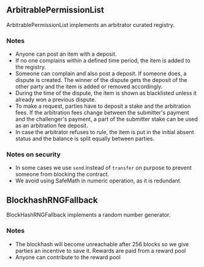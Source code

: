 ## ArbitrablePermissionList
ArbitrablePermissionList implements an arbitrator curated registry.

### Notes
- Anyone can post an item with a deposit.
- If no one complains within a defined time period, the item is added to the registry.
- Someone can complain and also post a deposit. If someone does, a dispute is created. The winner of the dispute gets the deposit of the other party and the item is added or removed accordingly.
- During the time of the dispute, the item is shown as blacklisted unless it already won a previous dispute.
- To make a request, parties have to deposit a stake and the arbitration fees. If the arbitration fees change between the submitter's payment and the challenger's payment, a part of the submitter stake can be used as an arbitration fee deposit.
- In case the arbitrator refuses to rule, the item is put in the initial absent status and the balance is split equally between parties.

### Notes on security
- In some cases we use `send` instead of `transfer` on purpose to prevent someone from blocking the contract.
- We avoid using SafeMath in numeric operation, as it is redundant.

## BlockhashRNGFallback
BlockHashRNGFallback implements a random number generator.

### Notes
- The blockhash will become unreachable after 256 blocks so we give parties an incentive to save it. Rewards are paid from a reward pool
- Anyone can contribute to the reward pool
